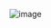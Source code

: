 ![image](https://github.com/Vemula1207/Survey-app/assets/42940619/8dd45768-958b-4f89-82f6-439c3d474c1c)
